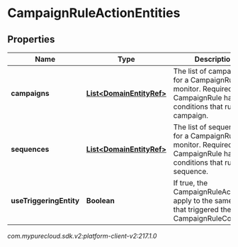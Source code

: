 # CampaignRuleActionEntities


## Properties

| Name | Type | Description | Notes |
| ------------ | ------------- | ------------- | ------------- |
| **campaigns** | [**List&lt;DomainEntityRef&gt;**](DomainEntityRef) | The list of campaigns for a CampaignRule to monitor. Required if the CampaignRule has any conditions that run on a campaign. |  [optional] |
| **sequences** | [**List&lt;DomainEntityRef&gt;**](DomainEntityRef) | The list of sequences for a CampaignRule to monitor. Required if the CampaignRule has any conditions that run on a sequence. |  [optional] |
| **useTriggeringEntity** | **Boolean** | If true, the CampaignRuleAction will apply to the same entity that triggered the CampaignRuleCondition. |  [optional] |




_com.mypurecloud.sdk.v2:platform-client-v2:217.1.0_
